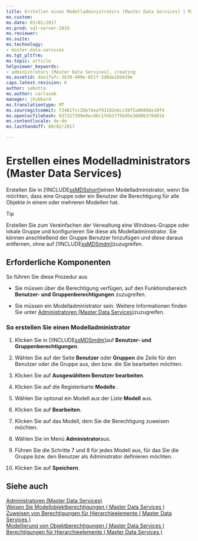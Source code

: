```yaml
---
title: Erstellen eines Modelladministrators (Master Data Services) | Microsoft Docs
ms.custom: 
ms.date: 03/01/2017
ms.prod: sql-server-2016
ms.reviewer: 
ms.suite: 
ms.technology:
- master-data-services
ms.tgt_pltfrm: 
ms.topic: article
helpviewer_keywords:
- administrators [Master Data Services], creating
ms.assetid: dae17afc-3b39-490e-b51f-2d8da26d429e
caps.latest.revision: 6
author: sabotta
ms.author: carlasab
manager: jhubbard
ms.translationtype: MT
ms.sourcegitcommit: f3481fcc2bb74eaf93182e6cc58f5a06666e10f4
ms.openlocfilehash: 637227399e0ecd6c1feb1f75b95e38d0b370d816
ms.contentlocale: de-de
ms.lasthandoff: 08/02/2017

---
```

# <a name="create-a-model-administrator-master-data-services"></a>Erstellen eines Modelladministrators (Master Data Services)
  Erstellen Sie in [!INCLUDE[ssMDSshort](../includes/ssmdsshort-md.md)]einen Modelladministrator, wenn Sie möchten, dass eine Gruppe oder ein Benutzer die Berechtigung für alle Objekte in einem oder mehreren Modellen hat.  
  
> [!TIP]  
>  Erstellen Sie zum Vereinfachen der Verwaltung eine Windows-Gruppe oder lokale Gruppe und konfigurieren Sie diese als Modelladministrator. Sie können anschließend der Gruppe Benutzer hinzufügen und diese daraus entfernen, ohne auf [!INCLUDE[ssMDSmdm](../includes/ssmdsmdm-md.md)]zuzugreifen.  
  
## <a name="prerequisites"></a>Erforderliche Komponenten  
 So führen Sie diese Prozedur aus  
  
-   Sie müssen über die Berechtigung verfügen, auf den Funktionsbereich **Benutzer- und Gruppenberechtigungen** zuzugreifen.  
  
-   Sie müssen ein Modelladministrator sein. Weitere Informationen finden Sie unter [Administratoren &#40;Master Data Services&#41;](../master-data-services/administrators-master-data-services.md)zuzugreifen.  
  
### <a name="to-create-a-model-administrator"></a>So erstellen Sie einen Modelladministrator  
  
1.  Klicken Sie in [!INCLUDE[ssMDSmdm](../includes/ssmdsmdm-md.md)]auf **Benutzer- und Gruppenberechtigungen**.  
  
2.  Wählen Sie auf der Seite **Benutzer** oder **Gruppen** die Zeile für den Benutzer oder die Gruppe aus, den bzw. die Sie bearbeiten möchten.  
  
3.  Klicken Sie auf **Ausgewähltem Benutzer bearbeiten**.  
  
4.  Klicken Sie auf die Registerkarte **Modelle** .  
  
5.  Wählen Sie optional ein Modell aus der Liste **Modell** aus.  
  
6.  Klicken Sie auf **Bearbeiten**.  
  
7.  Klicken Sie auf das Modell, dem Sie die Berechtigung zuweisen möchten.  
  
8.  Wählen Sie im Menü **Administrator**aus.  
  
9. Führen Sie die Schritte 7 und 8 für jedes Modell aus, für das Sie die Gruppe bzw. den Benutzer als Administrator definieren möchten.  
  
10. Klicken Sie auf **Speichern**.  
  
## <a name="see-also"></a>Siehe auch  
 [Administratoren &#40;Master Data Services&#41;](../master-data-services/administrators-master-data-services.md)   
 [Weisen Sie Modellobjektberechtigungen &#40; Master Data Services &#41;](../master-data-services/assign-model-object-permissions-master-data-services.md)   
 [Zuweisen von Berechtigungen für Hierarchieelemente &#40; Master Data Services &#41;](../master-data-services/assign-hierarchy-member-permissions-master-data-services.md)   
 [Modellierung von Objektberechtigungen &#40; Master Data Services &#41;](../master-data-services/model-object-permissions-master-data-services.md)   
 [Berechtigungen für Hierarchieelemente &#40; Master Data Services &#41;](../master-data-services/hierarchy-member-permissions-master-data-services.md)  
  
  
